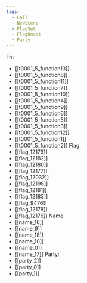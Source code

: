 ```yaml
---
tags:
  - Call
  - NewScene
  - FlagSet
  - FlagUnset
  - Party
---
```

Fn:
- [[t0001_5_function13]]
- [[t0001_5_function8]]
- [[t0001_5_function11]]
- [[t0001_5_function7]]
- [[t0001_5_function10]]
- [[t0001_5_function4]]
- [[t0001_5_function9]]
- [[t0001_5_function6]]
- [[t0001_5_function5]]
- [[t0001_5_function3]]
- [[t0001_5_function12]]
- [[t0001_5_function1]]
- [[t0001_5_function2]]
Flag:
- [[flag_12179]]
- [[flag_12182]]
- [[flag_12180]]
- [[flag_12177]]
- [[flag_12032]]
- [[flag_12198]]
- [[flag_12181]]
- [[flag_12183]]
- [[flag_9476]]
- [[flag_12178]]
- [[flag_12176]]
Name:
- [[name_16]]
- [[name_9]]
- [[name_18]]
- [[name_10]]
- [[name_0]]
- [[name_17]]
Party:
- [[party_2]]
- [[party_0]]
- [[party_1]]
